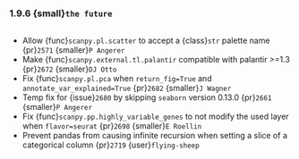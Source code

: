 ### 1.9.6 {small}`the future`

```{rubric} Bug fixes
```

- Allow {func}`scanpy.pl.scatter` to accept a {class}`str` palette name {pr}`2571` {smaller}`P Angerer`
- Make {func}`scanpy.external.tl.palantir` compatible with palantir >=1.3 {pr}`2672` {smaller}`DJ Otto`
- Fix {func}`scanpy.pl.pca` when `return_fig=True` and `annotate_var_explained=True` {pr}`2682` {smaller}`J Wagner`
- Temp fix for {issue}`2680` by skipping `seaborn` version 0.13.0 {pr}`2661` {smaller}`P Angerer`
- Fix {func}`scanpy.pp.highly_variable_genes` to not modify the used layer when `flavor=seurat` {pr}`2698` {smaller}`E Roellin`
- Prevent pandas from causing infinite recursion when setting a slice of a categorical column {pr}`2719` {user}`flying-sheep`
